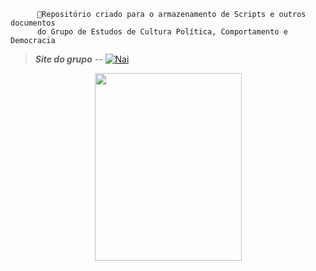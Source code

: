          
          📌Repositório criado para o armazenamento de Scripts e outros documentos  
          do Grupo de Estudos de Cultura Política, Comportamento e Democracia
          
> _***Site do grupo***_ --  [![Nai](https://img.shields.io/website-up-down-green-red/http/monip.org.svg)](https://cpcduem.wixsite.com/cpcd-uem)




<p align="center">
   <img src="https://media.giphy.com/media/v1.Y2lkPTc5MGI3NjExOWF0c3FhY2YxZ243ZWw5djVpd2tiNm9lcmNyMG15bzRoaHN3MDduYiZlcD12MV9pbnRlcm5hbF9naWZfYnlfaWQmY3Q9Zw/AwF7v6vu5GQUqZPMPc/giphy.gif" width="235" height="300" />
</p>

